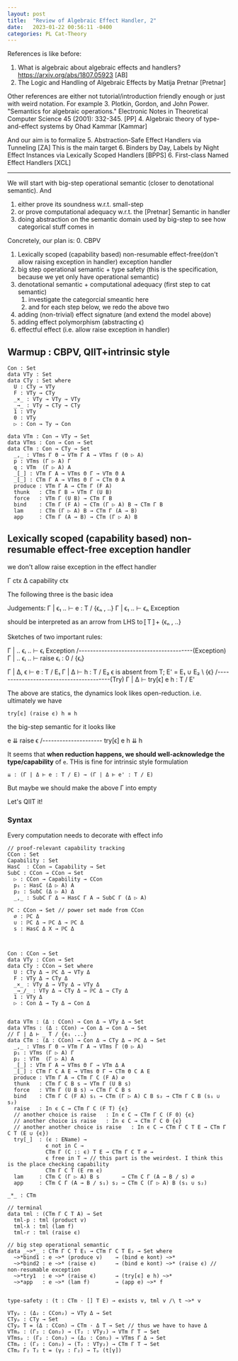 ```yaml
---
layout: post
title:  "Review of Algebraic Effect Handler, 2"
date:   2023-01-22 00:56:11 -0400
categories: PL Cat-Theory
---
```

References is like before:
1. What is algebraic about algebraic effects and handlers? https://arxiv.org/abs/1807.05923 [AB]
2. The Logic and Handling of Algebraic Effects by Matija Pretnar [Pretnar]

Other references are either not tutorial/introduction friendly enough or just with weird notation. For example
3. Plotkin, Gordon, and John Power. "Semantics for algebraic operations." Electronic Notes in Theoretical Computer Science 45 (2001): 332-345. [PP]
4. Algebraic theory of type-and-effect systems by Ohad Kammar [Kammar]

And our aim is to formalize 
5. Abstraction-Safe Effect Handlers via Tunneling [ZA] This is the main target
6. Binders by Day, Labels by Night Effect Instances via Lexically Scoped Handlers [BPPS]
6. First-class Named Effect Handlers [XCL]
***

We will start with big-step operational semantic (closer to denotational semantic). 
And 
1. either prove its soundness w.r.t. small-step
2. or prove computational adequacy w.r.t. the [Pretnar] Semantic in handler
3. doing abstraction on the semantic domain used by big-step to see how categorical stuff comes in


Concretely, our plan is:
0. CBPV 
1. Lexically scoped (capability based) non-resumable effect-free(don't allow raising exception in handler) exception handler
2. big step operational semantic + type safety (this is the specification, because we yet only have operational semantic)
3. denotational semantic + computational adequacy (first step to cat semantic)
   1. investigate the categorcial smeantic here
   2. and for each step below, we redo the above two
4. adding (non-trivial) effect signature (and extend the model above)
5. adding effect polymorphism (abstracting ϵ)
6. effectful effect (i.e. allow raise exception in handler)

## Warmup : CBPV, QIIT+intrinsic style
```
Con : Set
data VTy : Set
data CTy : Set where
  U : CTy → VTy
  F : VTy → CTy
  _×_ : VTy → VTy → VTy
  _→_ : VTy → CTy → CTy
  1 : VTy
  0 : VTy
  ▷ : Con → Ty → Con

data VTm : Con → VTy → Set 
data VTms : Con → Con → Set
data CTm : Con → CTy → Set
  _,_ : VTms Γ Θ → VTm Γ A → VTms Γ (Θ ▷ A)
  p : VTms (Γ ▷ A) Γ
  q : VTm  (Γ ▷ A) A
  _[_] : VTm Γ A → VTms Θ Γ → VTm Θ A
  _[_] : CTm Γ A → VTms Θ Γ → CTm Θ A
  produce : VTm Γ A → CTm Γ (F A)
  thunk   : CTm Γ B → VTm Γ (U B)
  force   : VTm Γ (U B) → CTm Γ B
  bind    : CTm Γ (F A) → CTm (Γ ▷ A) B → CTm Γ B
  lam     : CTm (Γ ▷ A) B → CTm Γ (A → B)
  app     : CTm Γ (A → B) → CTm (Γ ▷ A) B
```
## Lexically scoped (capability based) non-resumable effect-free exception handler
we don't allow raise exception in the effect handler

Γ ctx
Δ capability ctx

The following three is the basic idea

Judgements:
Γ | ϵ₁ .. ⊢ e : T / {ϵₙ , ..}
Γ | ϵ₁ .. ⊢ ϵₙ Exception


should be interpreted as an arrow from LHS to〚T〛+ {ϵₙ , ..}

Sketches of two important rules:

  Γ | .. ϵᵢ .. ⊢ ϵᵢ Exception
/----------------------------------------(Exception)
  Γ | .. ϵᵢ .. ⊢ raise ϵᵢ : 0 / {ϵᵢ} 

  Γ | Δ, ϵ ⊢ e : T / E₁   Γ | Δ ⊢ h : T / E₂ 
  ϵ is absent from T; E' = E₁ ∪ E₂ \ {ϵ}
/----------------------------------------(Try)
  Γ | Δ ⊢ try[ϵ] e h : T / E'


The above are statics, the dynamics look likes open-reduction. i.e. ultimately we have

`try[ϵ] (raise ϵ) h ≡ h`

the big-step semantic for it looks like 

  e ⇊ raise ϵ
/---------------------
  try[ϵ] e h ⇊ h

It seems that **when reduction happens, we should well-acknowledge the type/capability** of `e`. 
THis is fine for intrinsic style formulation

`⇊ : (Γ | Δ ⊢ e : T / E) → (Γ | Δ ⊢ e' : T / E)`

But maybe we should make the above Γ into empty

Let's QIIT it!

### Syntax

Every computation needs to decorate with effect info
```
// proof-relevant capability tracking
CCon : Set
Capability : Set
HasC  : CCon → Capability → Set
SubC : CCon → CCon → Set
  ▷ : CCon → Capability → CCon
  p₁ : HasC (Δ ▷ A) A
  p₂ : SubC (Δ ▷ A) Δ
  _,_ : SubC Γ Δ → HasC Γ A → SubC Γ (Δ ▷ A)

ℙC : CCon → Set // power set made from CCon
  ∅ : ℙC Δ
  ∪ : ℙC Δ → ℙC Δ → ℙC Δ
  s : HasC Δ X → ℙC Δ 



Con : CCon → Set
data VTy : CCon → Set
data CTy : CCon → Set where
  U : CTy Δ → ℙC Δ → VTy Δ
  F : VTy Δ → CTy Δ
  _×_ : VTy Δ → VTy Δ → VTy Δ
  _→_/_ : VTy Δ → CTy Δ → ℙC Δ → CTy Δ
  1 : VTy Δ
  ▷ : Con Δ → Ty Δ → Con Δ


data VTm : (Δ : CCon) → Con Δ → VTy Δ → Set 
data VTms : (Δ : CCon) → Con Δ → Con Δ → Set
// Γ | Δ ⊢ _ T / {ϵ₁ ...}
data CTm : (Δ : CCon) → Con Δ → CTy Δ → ℙC Δ → Set
  _,_ : VTms Γ Θ → VTm Γ A → VTms Γ (Θ ▷ A)
  p₁ : VTms (Γ ▷ A) Γ
  p₂ : VTm  (Γ ▷ A) A
  _[_] : VTm Γ A → VTms Θ Γ → VTm Δ A
  _[_] : CTm Γ C A E → VTms Θ Γ → CTm Θ C A E
  produce : VTm Γ A → CTm Γ C (F A) ∅
  thunk   : CTm Γ C B s → VTm Γ (U B s)
  force   : VTm Γ (U B s) → CTm Γ C B s
  bind    : CTm Γ C (F A) s₁ → CTm (Γ ▷ A) C B s₂ → CTm Γ C B (s₁ ∪ s₂)
  raise   : In ϵ C → CTm Γ C (F T) {ϵ} 
  // another choice is raise   : In ϵ C → CTm Γ C (F 0) {ϵ} 
  // another choice is raise   : In ϵ C → CTm Γ C 0 {ϵ} 
  // another another choice is raise   : In ϵ C → CTm Γ C T E → CTm Γ C T (E ∪ {ϵ})
  try[_]  : (ϵ : EName) → 
            ϵ not in C →
            CTm Γ (C :: ϵ) T E → CTm Γ C T ∅ →
            ϵ free in T → // this part is the weirdest. I think this is the place checking capability
            CTm Γ C T (E rm ϵ)
  lam     : CTm C (Γ ▷ A) B s       → CTm C Γ (A → B / s) ∅
  app     : CTm C Γ (A → B / s₁) s₂ → CTm C (Γ ▷ A) B (s₁ ∪ s₂)

_*_ : CTm 

// terminal
data tml : (CTm Γ C T A) → Set 
  tml-p : tml (product v)
  tml-λ : tml (lam f)
  tml-r : tml (raise ϵ)

// big step operational semantic
data _~>*_ : CTm Γ C T E₁ → CTm Γ C T E₂ → Set where
  ~>*bind1 : e ~>* (produce v)    → (bind e kont) ~>* 
  ~>*bind2 : e ~>* (raise ϵ)      → (bind e kont) ~>* (raise ϵ) // non-resumable exception
  ~>*try1  : e ~>* (raise ϵ)      → (try[ϵ] e h) ~>* 
  ~>*app   : e ~>* (lam f)        → (app e) ~>* f


type-safety : (t : CTm ⋅ [] T E) → exists v, tml v /\ t ~>* v

VTyₚ : (Δ₂ : CCon₂) → VTy Δ → Set
CTyₚ : CTy → Set
CTyₚ T = (Δ : CCon) → CTm ⋅ Δ T → Set // thus we have to have Δ
VTmₚ : (Γ₂ : Con₂) → (T₂ : VTy₂) → VTm Γ T → Set 
VTmsₚ : (Γ₂ : Con₂) → (Δ₂ : Con₂) → VTms Γ Δ → Set 
CTmₚ : (Γ₂ : Con₂) → (T₂ : VTy₂) → CTm Γ T → Set
CTmₚ Γ₂ T₂ t = (γ₂ : Γ₂) → Tₚ (t[γ])


```